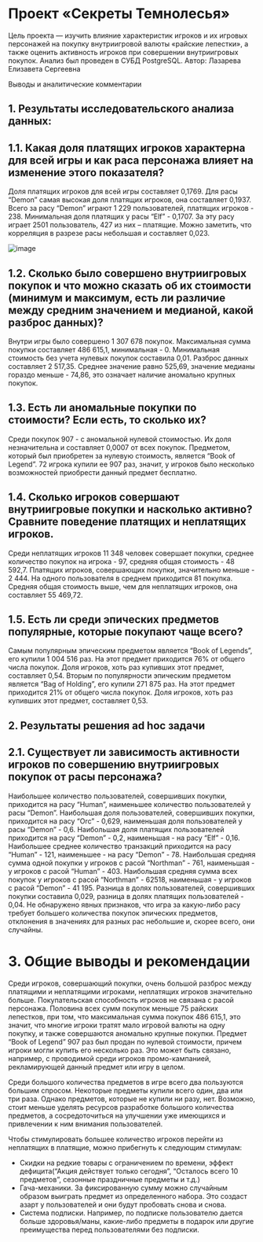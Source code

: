 # Проект «Секреты Темнолесья»
Цель проекта — изучить влияние характеристик игроков и их игровых персонажей на покупку внутриигровой валюты «райские лепестки», а также оценить активность игроков при совершении внутриигровых покупок.
Анализ был проведен в СУБД PostgreSQL.
Автор:  Лазарева Елизавета Сергеевна


 Выводы и аналитические комментарии
## 1. Результаты исследовательского анализа данных:
   
## 1.1. Какая доля платящих игроков характерна для всей игры и как раса персонажа влияет на изменение этого показателя?

Доля платящих игроков для всей игры составляет 0,1769. Для расы “Demon” самая высокая доля платящих игроков, она составляет 0,1937. Всего за расу “Demon” играют 1 229 пользователей, платящих игроков - 238. Минимальная доля платящих у расы “Elf” - 0,1707. За эту расу играет 2501 пользователь, 427 из них – платящие. Можно заметить, что корреляция в разрезе расы небольшая и составляет 0,023.

![image](https://github.com/user-attachments/assets/f050b5b6-c9f5-4be6-a9c0-1259decfd0fe)

## 1.2. Сколько было совершено внутриигровых покупок и что можно сказать об их стоимости (минимум и максимум, есть ли различие между средним значением и медианой, какой разброс данных)?

Внутри игры было совершено 1 307 678 покупок. Максимальная сумма покупки составляет 486 615,1, минимальная - 0. Минимальная стоимость без учета нулевых покупок составила 0,01. Разброс данных составляет 2 517,35. Среднее значение равно 525,69, значение медианы гораздо меньше - 74,86, это означает наличие аномально крупных покупок.

## 1.3. Есть ли аномальные покупки по стоимости? Если есть, то сколько их?

Среди покупок 907 - с аномальной нулевой стоимостью. Их доля незначительна и  составляет 0,0007 от всех покупок. Предметом, который был приобретен за нулевую стоимость, является “Book of Legend”. 72 игрока купили ее 907 раз, значит, у игроков было несколько возможностей приобрести данный предмет бесплатно.

## 1.4. Сколько игроков совершают внутриигровые покупки и насколько активно? Сравните поведение платящих и неплатящих игроков.

Среди неплатящих игроков 11 348 человек совершает покупки, среднее количество покупок на игрока - 97, средняя общая стоимость - 48 592,7. 
Платящих игроков, совершающих покупки, значительно меньше -  2 444. На одного пользователя в среднем приходится 81 покупка. Средняя общая стоимость выше, чем для неплатящих игроков, она составляет 55 469,72.


## 1.5. Есть ли среди эпических предметов популярные, которые покупают чаще всего? 
Самым популярным эпическим предметом является “Book of Legends”, его купили 1 004 516 раз. На этот предмет приходится 76% от общего числа покупок. Доля игроков, хоть раз купивших этот предмет, составляет 0,54.
Вторым по популярности эпическим предметом является “Bag of Holding”, его купили 271 875 раз. На этот предмет приходится 21% от общего числа покупок. Доля игроков, хоть раз купивших этот предмет, составляет 0,53.

## 2. Результаты решения ad hoc задачи
## 2.1. Существует ли зависимость активности игроков по совершению внутриигровых покупок от расы персонажа?
Наибольшее количество пользователей, совершивших покупки, приходится на расу “Human”, наименьшее количество пользователей у расы “Demon”. Наибольшая доля пользователей, совершивших покупки, приходится на расу “Orc” - 0,629, наименьшая доля пользователей у расы “Demon” - 0,6. Наибольшая доля платящих пользователей приходится на расу “Demon” - 0,2, наименьшая - на расу “Elf” - 0,16. Наибольшее среднее количество транзакций приходится на расу “Human” - 121, наименьшее - на расу “Demon” - 78. Наибольшая средняя сумма одной покупки у игроков с расой “Northman” - 761, наименьшая - у игроков с расой “Human” - 403. Наибольшая средняя сумма всех покупок у игроков с расой “Northman” - 62518, наименьшая - у игроков с расой “Demon” - 41 195.
Разница в долях пользователей, совершивших покупки составила 0,029, разница в долях платящих пользователей - 0,04. Не обнаружено явных признаков, что игра за какую-либо расу требует большего количества покупок эпических предметов, отклонения в значениях для разных рас небольшие и, скорее всего, они случайны.

# 3. Общие выводы и рекомендации
Среди игроков, совершающий покупки, очень большой разброс между платящими и неплатящими игроками, неплатящих игроков значительно больше. Покупательская способность игроков не связана с расой персонажа. Половина всех сумм покупок меньше 75 райских лепестков, при том, что максимальная сумма покупок 486 615,1, это значит, что многие игроки тратят мало игровой валюты на одну покупку, и также совершаются аномально крупные покупки. Предмет “Book of Legend” 907 раз был продан по нулевой стоимости, причем игроки могли купить его несколько раз. Это может быть связано, например, с проводимой среди игроков промо-кампанией, рекламирующей данный предмет или игру в целом.

Среди большого количества предметов в игре всего два пользуются большим спросом. Некоторые предметы купили всего один, два или три раза. Однако предметов, которые не купили ни разу, нет. Возможно, стоит меньше уделять ресурсов разработке большого количества предметов, а сосредоточиться на улучшении уже имеющихся и привлечении к ним внимания пользователей.

Чтобы стимулировать большее количество игроков перейти из неплатящих в платящие, можно прибегнуть к следующим стимулам:
-	Скидки на редкие товары с ограничением по времени, эффект дефицита(“Акция действует только сегодня”, “Осталось всего 10 предметов”, сезонные праздничные предметы и т.д.)
-	Гача-механики. За фиксированную сумму можно случайным образом выиграть предмет из определенного набора. Это создаст азарт у пользователей и они будут пробовать снова и снова.
-	Система подписки. Например, по подписке пользователю дается больше здоровья/маны, какие-либо предметы в подарок или другие преимущества перед пользователями без подписки.
